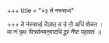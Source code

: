 +++
title = "०३ ते नस्त्राध्वं"

+++
ते न॑स्त्राध्वं॒ ते॑ऽवत॒ त उ॑ नो॒ अधि॑ वोचत ।  
मा नः॑ प॒थः पित्र्या॑न्मान॒वादधि॑ दू॒रं नै॑ष्ट परा॒वतः॑ ॥
